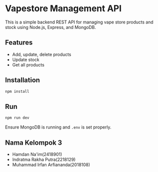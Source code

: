 # Vapestore Management API

This is a simple backend REST API for managing vape store products and stock using Node.js, Express, and MongoDB.

## Features

- Add, update, delete products
- Update stock
- Get all products

## Installation

```bash
npm install
```

## Run

```bash
npm run dev
```

Ensure MongoDB is running and `.env` is set properly.


## Nama Kelompok 3
- Hamdan Na'im(2418901)
- Indratma Rakha Putra(2218129)
- Muhammad Irfan Arfiananda(2018108)
